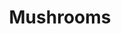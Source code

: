 ---
title: Mushrooms
crosslinks:
- mycology
- MushroomGrowers
- shrooms
- mushroomgrowers
- todayilearned
- news
---